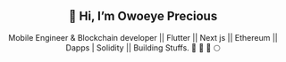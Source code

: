 <h2 align="center"> 👋 Hi, I’m Owoeye Precious </h2>
<p align="center">Mobile Engineer & Blockchain developer || Flutter || Next js || Ethereum  || Dapps | Solidity || Building Stuffs. 🥘 🔨 🚀 🌕 </p>




<!---
parallelbox-lab/parallelbox-lab is a ✨ special ✨ repository because its `README.md` (this file) appears on your GitHub profile.
You can click the Preview link to take a look at your changes.
--->
